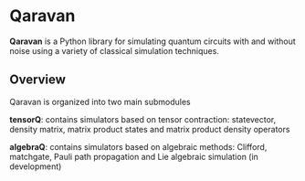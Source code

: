 # Qaravan

**Qaravan** is a Python library for simulating quantum circuits with and without noise using a variety of classical simulation techniques. 

## Overview

Qaravan is organized into two main submodules

**tensorQ**: contains simulators based on tensor contraction: statevector, density matrix, matrix product states and matrix product density operators

**algebraQ**: contains simulators based on algebraic methods: Clifford, matchgate, Pauli path propagation and Lie algebraic simulation (in development)